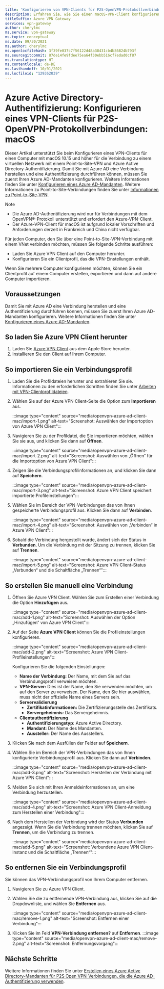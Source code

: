 ```yaml
---
title: 'Konfigurieren von VPN-Clients für P2S-OpenVPN-Protokollverbindungen: Azure AD-Authentifizierung: macOS'
description: Erfahren Sie, wie Sie einen macOS-VPN-Client konfigurieren, um über VPN Gateway Point-to-Site und Azure Active Directory-Authentifizierung eine Verbindung mit einem virtuellen Netzwerk herzustellen.
titleSuffix: Azure VPN Gateway
services: vpn-gateway
author: cherylmc
ms.service: vpn-gateway
ms.topic: conceptual
ms.date: 09/30/2021
ms.author: cherylmc
ms.openlocfilehash: 3f39fe037c7f56122d48a38431cb4b86824b793f
ms.sourcegitcommit: 87de14fe9fdee75ea64f30ebb516cf7edad0cf87
ms.translationtype: HT
ms.contentlocale: de-DE
ms.lasthandoff: 10/01/2021
ms.locfileid: "129362039"
---
```

# <a name="azure-active-directory-authentication-configure-a-vpn-client-for-p2s-openvpn-protocol-connections---macos"></a>Azure Active Directory-Authentifizierung: Konfigurieren eines VPN-Clients für P2S-OpenVPN-Protokollverbindungen: macOS

Dieser Artikel unterstützt Sie beim Konfigurieren eines VPN-Clients für einen Computer mit macOS 10.15 und höher für die Verbindung zu einem virtuellen Netzwerk mit einem Point-to-Site-VPN und Azure Active Directory-Authentifizierung. Damit Sie mit Azure AD eine Verbindung herstellen und eine Authentifizierung durchführen können, müssen Sie zuerst Ihren Azure AD-Mandanten konfigurieren. Weitere Informationen finden Sie unter [Konfigurieren eines Azure AD-Mandanten](openvpn-azure-ad-tenant.md). Weitere Informationen zu Point-to-Site-Verbindungen finden Sie unter [Informationen zu Point-to-Site-VPN](point-to-site-about.md).

> [!NOTE]
> * Die Azure AD-Authentifizierung wird nur für Verbindungen mit dem OpenVPN®-Protokoll unterstützt und erfordert den Azure-VPN-Client.
> * Der Azure-VPN-Client für macOS ist aufgrund lokaler Vorschriften und Anforderungen derzeit in Frankreich und China nicht verfügbar.
>

Für jeden Computer, den Sie über eine Point-to-Site-VPN-Verbindung mit einem VNet verbinden möchten, müssen Sie folgende Schritte ausführen:
 
* Laden Sie Azure VPN Client auf den Computer herunter.
* Konfigurieren Sie ein Clientprofil, das die VPN-Einstellungen enthält. 

Wenn Sie mehrere Computer konfigurieren möchten, können Sie ein Clientprofil auf einem Computer erstellen, exportieren und dann auf andere Computer importieren.

## <a name="prerequisites"></a>Voraussetzungen

Damit Sie mit Azure AD eine Verbindung herstellen und eine Authentifizierung durchführen können, müssen Sie zuerst Ihren Azure AD-Mandanten konfigurieren. Weitere Informationen finden Sie unter [Konfigurieren eines Azure AD-Mandanten](openvpn-azure-ad-tenant.md).

## <a name="to-download-the-azure-vpn-client"></a><a name="download"></a>So laden Sie Azure VPN Client herunter

1. Laden Sie [Azure VPN Client](https://apps.apple.com/us/app/azure-vpn-client/id1553936137) aus dem Apple Store herunter.
1. Installieren Sie den Client auf Ihrem Computer.

## <a name="to-import-a-connection-profile"></a><a name="import"></a>So importieren Sie ein Verbindungsprofil

1. Laden Sie die Profildateien herunter und extrahieren Sie sie. Informationen zu den erforderlichen Schritten finden Sie unter [Arbeiten mit VPN-Clientprofildateien](about-vpn-profile-download.md).
1. Wählen Sie auf der Azure VPN Client-Seite die Option zum **Importieren** aus.

   :::image type="content" source="media/openvpn-azure-ad-client-mac/import-1.png" alt-text="Screenshot: Auswählen der Importoption von Azure VPN Client":::
1. Navigieren Sie zu der Profildatei, die Sie importieren möchten, wählen Sie sie aus, und klicken Sie dann auf **Öffnen**.

   :::image type="content" source="media/openvpn-azure-ad-client-mac/import-2.png" alt-text="Screenshot: Auswählen von „Öffnen“ für die Importoption von Azure VPN Client":::
1. Zeigen Sie die Verbindungsprofilinformationen an, und klicken Sie dann auf **Speichern**.

   :::image type="content" source="media/openvpn-azure-ad-client-mac/import-3.png" alt-text="Screenshot: Azure VPN Client speichert importierte Profileinstellungen":::
1. Wählen Sie im Bereich der VPN-Verbindungen das von Ihnen gespeicherte Verbindungsprofil aus. Klicken Sie dann auf **Verbinden**.

   :::image type="content" source="media/openvpn-azure-ad-client-mac/import-4.png" alt-text="Screenshot: Auswählen von „Verbinden“ in Azure VPN Client":::
1. Sobald die Verbindung hergestellt wurde, ändert sich der Status in **Verbunden**. Um die Verbindung mit der Sitzung zu trennen, klicken Sie auf **Trennen**.

   :::image type="content" source="media/openvpn-azure-ad-client-mac/import-5.png" alt-text="Screenshot: Azure VPN Client-Status „Verbunden“ und die Schaltfläche „Trennen“":::

## <a name="to-create-a-connection-manually"></a><a name="manual"></a>So erstellen Sie manuell eine Verbindung

1. Öffnen Sie Azure VPN Client. Wählen Sie zum Erstellen einer Verbindung die Option **Hinzufügen** aus.

   :::image type="content" source="media/openvpn-azure-ad-client-mac/add-1.png" alt-text="Screenshot: Auswählen der Option „Hinzufügen“ von Azure VPN Client":::

1. Auf der Seite **Azure VPN Client** können Sie die Profileinstellungen konfigurieren.

   :::image type="content" source="media/openvpn-azure-ad-client-mac/add-2.png" alt-text="Screenshot: Azure VPN Client-Profileinstellungen":::

   Konfigurieren Sie die folgenden Einstellungen:

   * **Name der Verbindung:** Der Name, mit dem Sie auf das Verbindungsprofil verweisen möchten.
   * **VPN-Server:** Dies ist der Name, den Sie verwenden möchten, um auf den Server zu verweisen. Der Name, den Sie hier auswählen, muss nicht der offizielle Name eines Servers sein.
   * **Servervalidierung**
     * **Zertifikatinformationen:** Die Zertifizierungsstelle des Zertifikats.
     * **Servergeheimnis:** Das Servergeheimnis.
   * **Clientauthentifizierung**
     * **Authentifizierungstyp:** Azure Active Directory.
     * **Mandant:** Der Name des Mandanten.
     * **Aussteller:** Der Name des Ausstellers.
1. Klicken Sie nach dem Ausfüllen der Felder auf **Speichern**.
1. Wählen Sie im Bereich der VPN-Verbindungen das von Ihnen konfigurierte Verbindungsprofil aus. Klicken Sie dann auf **Verbinden**.

   :::image type="content" source="media/openvpn-azure-ad-client-mac/add-3.png" alt-text="Screenshot: Herstellen der Verbindung mit Azure VPN Client":::
1. Melden Sie sich mit Ihren Anmeldeinformationen an, um eine Verbindung herzustellen.

   :::image type="content" source="media/openvpn-azure-ad-client-mac/add-4.png" alt-text="Screenshot: Azure VPN Client-Anmeldung zum Herstellen einer Verbindung":::
1. Nach dem Herstellen der Verbindung wird der Status **Verbunden** angezeigt. Wenn Sie die Verbindung trennen möchten, klicken Sie auf **Trennen**, um die Verbindung zu trennen.

   :::image type="content" source="media/openvpn-azure-ad-client-mac/add-5.png" alt-text="Screenshot: Verbundene Azure VPN Client-Instanz und die Schaltfläche „Trennen“":::

## <a name="to-remove-a-connection-profile"></a><a name="remove"></a>So entfernen Sie ein Verbindungsprofil

Sie können das VPN-Verbindungsprofil von Ihrem Computer entfernen. 

1. Navigieren Sie zu Azure VPN Client.
1. Wählen Sie die zu entfernende VPN-Verbindung aus, klicken Sie auf die Dropdownliste, und wählen Sie **Entfernen** aus.

   :::image type="content" source="media/openvpn-azure-ad-client-mac/remove-1.png" alt-text="Screenshot: Entfernen einer Verbindung":::
1. Klicken Sie im Feld **VPN-Verbindung entfernen?** auf **Entfernen**.
   :::image type="content" source="media/openvpn-azure-ad-client-mac/remove-2.png" alt-text="Screenshot: Entfernungsvorgang":::

## <a name="next-steps"></a>Nächste Schritte

Weitere Informationen finden Sie unter [Erstellen eines Azure Active Directory-Mandanten für P2S Open VPN-Verbindungen, die die Azure AD-Authentifizierung verwenden](openvpn-azure-ad-tenant.md).
